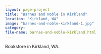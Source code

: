 ```yaml
---
layout: page-project
title: "Barnes and Noble in Kirkland"
location: "Kirkland, WA"
image: "barnes-and-noble-kirkland-1.jpg"
category:
file-name: barnes-and-noble-kirkland.html
---
```


Bookstore in Kirkland, WA.
